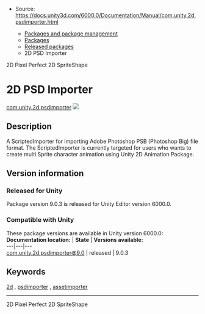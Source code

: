* Source: https://docs.unity3d.com/6000.0/Documentation/Manual/com.unity.2d.psdimporter.html

  * [Packages and package management](https://docs.unity3d.com/6000.0/Documentation/Manual/PackagesList.html)
  * [Packages](https://docs.unity3d.com/6000.0/Documentation/Manual/Packages-all.html)
  * [Released packages](https://docs.unity3d.com/6000.0/Documentation/Manual/pack-safe.html)
  * 2D PSD Importer 


[](https://docs.unity3d.com/6000.0/Documentation/Manual/com.unity.2d.pixel-perfect.html)
2D Pixel Perfect 
[](https://docs.unity3d.com/6000.0/Documentation/Manual/com.unity.2d.spriteshape.html)
2D SpriteShape 
# 2D PSD Importer
[com.unity.2d.psdimporter](https://docs.unity3d.com/Packages/com.unity.2d.psdimporter@9.0/manual/index.html) ![](https://docs.unity3d.com/6000.0/Documentation/uploads/Main/iconRel.png)
## Description
A ScriptedImporter for importing Adobe Photoshop PSB (Photoshop Big) file format. The ScriptedImporter is currently targeted for users who wants to create multi Sprite character animation using Unity 2D Animation Package. 
## Version information
### Released for Unity
Package version 9.0.3 is released for Unity Editor version 6000.0.
### Compatible with Unity
These package versions are available in Unity version 6000.0:
**Documentation location:** | **State** | **Versions available:**  
---|---|---  
[com.unity.2d.psdimporter@9.0](https://docs.unity3d.com/Packages/com.unity.2d.psdimporter@9.0/manual/index.html) | released | 9.0.3  
## Keywords
[2d](https://docs.unity3d.com/6000.0/Documentation/Manual/pack-keys.html#2d) , [psdimporter](https://docs.unity3d.com/6000.0/Documentation/Manual/pack-keys.html#psdimporter) , [assetimporter](https://docs.unity3d.com/6000.0/Documentation/Manual/pack-keys.html#assetimporter)
* * *
[](https://docs.unity3d.com/6000.0/Documentation/Manual/com.unity.2d.pixel-perfect.html)
2D Pixel Perfect 
[](https://docs.unity3d.com/6000.0/Documentation/Manual/com.unity.2d.spriteshape.html)
2D SpriteShape 
